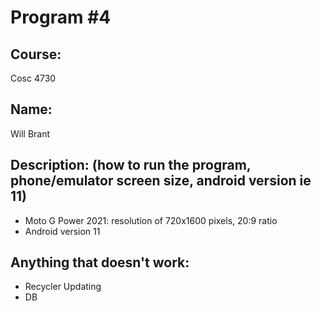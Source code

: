 # Program #4

## Course: 
Cosc 4730

## Name: 
Will Brant

## Description: (how to run the program, phone/emulator screen size, android version ie 11)
- Moto G Power 2021: resolution of 720x1600 pixels, 20:9 ratio
- Android version 11
## Anything that doesn't work:
- Recycler Updating
- DB

